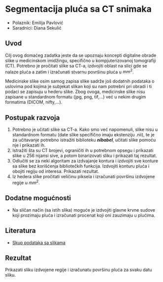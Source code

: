 # Segmentacija pluća sa CT snimaka

- Polaznik: Emilija Pavlović
- Saradnici: Diana Sekulić

## Uvod

Cilj ovog domaćeg zadatka jeste da se upoznaju koncepti digitalne obrade
slike u medicinskom imidžingu, specifično u kompjuterizovanoj
tomografiji (CT). Potrebno je pročitati slike sa CT-a, izdvojiti oblast
na slici gde se nalaze pluća a zatim i izračunati stvarnu površinu pluća
u $mm^{2}$.

Medicinske slike osim samog zapisa slike sadrže još dodatnih podataka o
uslovima pod kojima je subjekat slikan koji su nam potrebni pri obradi i
ti podaci se zapisuju u hederu slike. Zbog ovoga, medicinske slike nisu
zapisane u standardnom formatu (jpg, png, tif,…) već u nekim drugim
formatima (DICOM, nifty,…).

## Postupak razvoja

1. Potrebno je učitati slike sa CT-a. Kako smo već napomenuli, slike nisu u standardnom formatu (date slike specifično imaju ekstenziju .nii), te je za učitavanje potrebno istražiti biblioteku ***nibabel***, učitati slike pomoću nje i prikazati ih.
2. Istražiti šta su CT brojevi, ograničiti ih u potrebnom opsegu i prikazati slike u 256 nijansi sive, a potom binarizovati sliku i prikazati taj rezultat.
3. Odlučiti se za neki algoritam za izdvajanje kontura i izdvojiti sve konture sa slike bez korišćenja bibliotečkih funkcija. Izdvojiti konturu pluća i obojiti regiju od interesa. Prikazati rezultat.
4. Iz hedera slike pročitati veličinu piksela i izračunati površinu izdvojene regije u $mm^{2}$.

## Dodatne mogućnosti

- Na sličan način (sa istih slika) moguće je izdvojiti glavne krvne sudove koji prozimaju pluća i izračunati procenat koji oni zauzimaju u plućima.

## Literatura

- [Skup podataka sa slikama](https://drive.google.com/uc?id=1qNpH_0BEy-JJE5VMNfb8kuNN2KfsFLsi)

## Rezultat

Prikazati sliku izdvojene regije i izračunatu površinu pluća za svaku
datu sliku.
